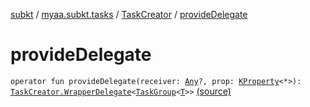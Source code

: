 [subkt](../../index.md) / [myaa.subkt.tasks](../index.md) / [TaskCreator](index.md) / [provideDelegate](./provide-delegate.md)

# provideDelegate

`operator fun provideDelegate(receiver: `[`Any`](https://kotlinlang.org/api/latest/jvm/stdlib/kotlin/-any/index.html)`?, prop: `[`KProperty`](https://kotlinlang.org/api/latest/jvm/stdlib/kotlin.reflect/-k-property/index.html)`<*>): `[`TaskCreator.WrapperDelegate`](-wrapper-delegate/index.md)`<`[`TaskGroup`](../-task-group/index.md)`<`[`T`](index.md#T)`>>` [(source)](https://github.com/Myaamori/SubKt/blob/0.1.12/src/main/kotlin/myaa/subkt/tasks/tasks.kt#L247)